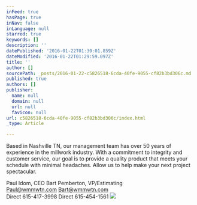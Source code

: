 ```yaml
---
inFeed: true
hasPage: true
inNav: false
inLanguage: null
starred: true
keywords: []
description: ''
datePublished: '2016-01-22T01:30:01.859Z'
dateModified: '2016-01-22T01:29:59.097Z'
title: ''
author: []
sourcePath: _posts/2016-01-22-c5826518-6cda-40fe-9055-cf82b3bd306c.md
published: true
authors: []
publisher:
  name: null
  domain: null
  url: null
  favicon: null
url: c5826518-6cda-40fe-9055-cf82b3bd306c/index.html
_type: Article

---
```

Based in Nashville TN, our management team has over 50 years of experience in the millwork industry.  With a commitment to integrity and customer service, our goal is to provide a quality product that meets your schedule with minimal headaches. Allow us to help make your next project spectacular.

Paul Idom, CEO                                                  Bart Pemberton, VP/Estimating  
Paul@wmmwtn.com                                           Bart@wmmwtn.com  
Direct 615-417-3998                                           Direct 615-454-1561
![](https://the-grid-user-content.s3-us-west-2.amazonaws.com/bcf8b5ee-938b-44ee-a988-d4afef29c585.png)